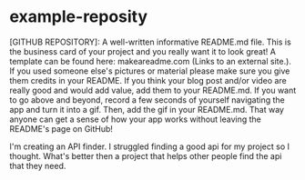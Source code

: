# example-reposity
[GITHUB REPOSITORY]: A well-written informative README.md file. This is the business card of your project and you really want it to look great! A template can be found here: makeareadme.com (Links to an external site.). If you used someone else's pictures or material please make sure you give them credits in your README. If you think your blog post and/or video are really good and would add value, add them to your README.md. If you want to go above and beyond, record a few seconds of yourself navigating the app and turn it into a gif. Then, add the gif in your README.md. That way anyone can get a sense of how your app works without leaving the README's page on GitHub!

I'm creating an API finder. I struggled finding a good api for my project so I thought. What's better then a project that helps other people find the api that they need. 
